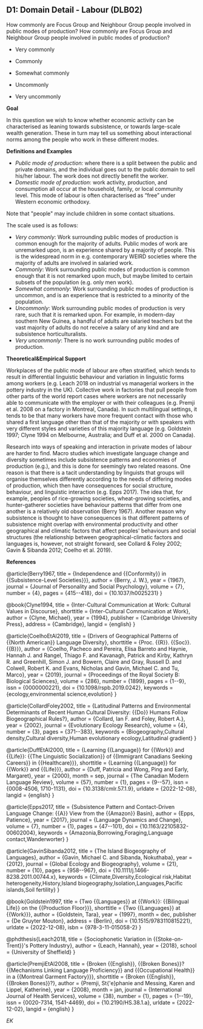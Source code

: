 
## D1: Domain Detail - Labour (DLB02)

How commonly are Focus Group and Neighbour Group people involved in public modes of production? How commonly are Focus Group and Neighbour Group people involved in public modes of production?



- Very commonly

- Commonly

- Somewhat commonly

- Uncommonly

- Very uncommonly



**Goal**

In this question we wish to know whether economic activity can be characterised as leaning towards subsistence, or towards large-scale wealth generation. These in turn may tell us something about interactional norms among the people who work in these different modes.



**Definitions and Examples**

- *Public mode of production:* where there is a split between the public and private domains, and the individual goes out to the public domain to sell his/her labour. The work does not directly benefit the worker.
- *Domestic mode of production*: work activity, production, and consumption all occur at the household, family, or local community level. This mode of labour is often characterised as “free” under Western economic orthodoxy.


Note that "people" may include children in some contact situations.

The scale used is as follows:

- *Very commonly*: Work surrounding public modes of production is common enough for the majority of adults. Public modes of work are unremarked upon, is an experience shared by a majority of people. This is the widespread norm in e.g. contemporary WEIRD societies where the majority of adults are involved in salaried work.
- *Commonly*: Work surrounding public modes of production is common enough that it is not remarked upon much, but maybe limited to certain subsets of the population (e.g. only men work).
- *Somewhat commonly*: Work surrounding public modes of production is uncommon, and is an experience that is restricted to a minority of the population.
- *Uncommonly*: Work surrounding public modes of production is very rare, such that it is remarked upon. For example, in modern-day southern New Guinea, a handful of adults are salaried teachers but the vast majority of adults do not receive a salary of any kind and are subsistence horticulturalists.
- *Very uncommonly*: There is no work surrounding public modes of production.




**Theoretical&Empirical Support**

Workplaces of the public mode of labour are often stratified, which tends to result in differential linguistic behaviour and variation in linguistic forms among workers (e.g. Leach 2018 on industrial vs managerial workers in the pottery industry in the UK). Collective work in factories that pull people from other parts of the world report cases where workers are not necessarily able to communicate with the employer or with their colleagues (e.g. Premji et al. 2008 on a factory in Montreal, Canada). In such multilingual settings, it tends to be that many workers have more frequent contact with those who shared a first language other than that of the majority or with speakers with very different styles and varieties of this majority language (e.g. Goldstein 1997; Clyne 1994 on Melbourne, Australia; and Duff et al. 2000 on Canada).

Research into ways of speaking and interaction in private modes of labour are harder to find. Macro studies which investigate language change and diversity sometimes include subsistence patterns and economies of production (e.g.), and this is done for seemingly two related reasons. One reason is that there is a tacit understanding by linguists that groups will organise themselves differently according to the needs of differing modes of production, which then have consequences for social structure, behaviour, and linguistic interaction (e.g. Epps 2017). The idea that, for example, peoples of rice-growing societies, wheat-growing societies, and hunter-gatherer societies have behaviour patterns that differ from one another is a relatively old observation (Berry 1967). Another reason why subsistence is thought to have consequences is that different patterns of subsistence might overlap with environmental productivity and other geographical and climatic factors that affect peoples' behaviours and social structures (the relationship between geographical-climatic factors and languages is, however, not straight forward, see Collard & Foley 2002; Gavin & Sibanda 2012; Coelho et al. 2019).


**References**

@article{Berry1967,
  title = {Independence and {{Conformity}} in {{Subsistence-Level Societies}}},
  author = {Berry, J. W.},
  year = {1967},
  journal = {Journal of Personality and Social Psychology},
  volume = {7},
  number = {4},
  pages = {415--418},
  doi = {10.1037/h0025231}
}

@book{Clyne1994,
  title = {Inter-Cultural Communication at Work: Cultural Values in Discourse},
  shorttitle = {Inter-Cultural Communication at Work},
  author = {Clyne, Michael},
  year = {1994},
  publisher = {Cambridge University Press},
  address = {Cambridge},
  langid = {english}
}

@article{CoelhoEtAl2019,
  title = {Drivers of Geographical Patterns of {{North American}} Language Diversity},
  shorttitle = {Proc. {{R}}. {{Soc}}. {{B}}},
  author = {Coelho, Pacheco and Pereira, Elisa Barreto and Haynie, Hannah J. and Rangel, Thiago F. and Kavanagh, Patrick and Kirby, Kathryn R. and Greenhill, Simon J. and Bowern, Claire and Gray, Russell D. and Colwell, Robert K. and Evans, Nicholas and Gavin, Michael C. and Tu, Marco},
  year = {2019},
  journal = {Proceedings of the Royal Society B: Biological Sciences},
  volume = {286},
  number = {1899},
  pages = {1--9},
  issn = {0000000221},
  doi = {10.1098/rspb.2019.0242},
  keywords = {ecology,environmental science,evolution}
}

@article{CollardFoley2002,
  title = {Latitudinal Patterns and Environmental Determinants of Recent Human Cultural Diversity: {{Do}} Humans Follow Biogeographical Rules?},
  author = {Collard, Ian F. and Foley, Robert A.},
  year = {2002},
  journal = {Evolutionary Ecology Research},
  volume = {4},
  number = {3},
  pages = {371--383},
  keywords = {Biogeography,Cultural density,Cultural diversity,Human evolutionary ecology,Latitudinal gradient}
}

@article{DuffEtAl2000,
  title = {Learning {{Language}} for {{Work}} and {{Life}}: {{The Linguistic Socialization}} of {{Immigrant Canadians Seeking Careers}} in {{Healthcare}}},
  shorttitle = {Learning {{Language}} for {{Work}} and {{Life}}},
  author = {Duff, Patricia and Wong, Ping and Early, Margaret},
  year = {2000},
  month = sep,
  journal = {The Canadian Modern Language Review},
  volume = {57},
  number = {1},
  pages = {9--57},
  issn = {0008-4506, 1710-1131},
  doi = {10.3138/cmlr.57.1.9},
  urldate = {2022-12-08},
  langid = {english}
}

@article{Epps2017,
  title = {Subsistence Pattern and Contact-Driven Language Change: {{A}} View from the {{Amazon}} Basin},
  author = {Epps, Patience},
  year = {2017},
  journal = {Language Dynamics and Change},
  volume = {7},
  number = {1},
  pages = {47--101},
  doi = {10.1163/22105832-00602004},
  keywords = {Amazonia,Borrowing,Foraging,Language contact,Wanderworter}
}

@article{GavinSibanda2012,
  title = {The Island Biogeography of Languages},
  author = {Gavin, Michael C. and Sibanda, Nokuthaba},
  year = {2012},
  journal = {Global Ecology and Biogeography},
  volume = {21},
  number = {10},
  pages = {958--967},
  doi = {10.1111/j.1466-8238.2011.00744.x},
  keywords = {Climate,Diversity,Ecological risk,Habitat heterogeneity,History,Island biogeography,Isolation,Languages,Pacific islands,Soil fertility}
}

@book{Goldstein1997,
  title = {Two {{Languages}} at {{Work}}: {{Bilingual Life}} on the {{Production Floor}}},
  shorttitle = {Two {{Languages}} at {{Work}}},
  author = {Goldstein, Tara},
  year = {1997},
  month = dec,
  publisher = {De Gruyter Mouton},
  address = {Berlin},
  doi = {10.1515/9783110815221},
  urldate = {2022-12-08},
  isbn = {978-3-11-015058-2}
}

@phdthesis{Leach2018,
  title = {Sociophonetic Variation in {{Stoke-on-Trent}}'s Pottery Industry},
  author = {Leach, Hannah},
  year = {2018},
  school = {University of Sheffield}
}

@article{PremjiEtAl2008,
  title = {Broken {{English}}, {{Broken Bones}}? {{Mechanisms Linking Language Proficiency}} and {{Occupational Health}} in a {{Montreal Garment Factory}}},
  shorttitle = {Broken {{English}}, {{Broken Bones}}?},
  author = {Premji, St{\'e}phanie and Messing, Karen and Lippel, Katherine},
  year = {2008},
  month = jan,
  journal = {International Journal of Health Services},
  volume = {38},
  number = {1},
  pages = {1--19},
  issn = {0020-7314, 1541-4469},
  doi = {10.2190/HS.38.1.a},
  urldate = {2022-12-02},
  langid = {english}
}



*EK*
